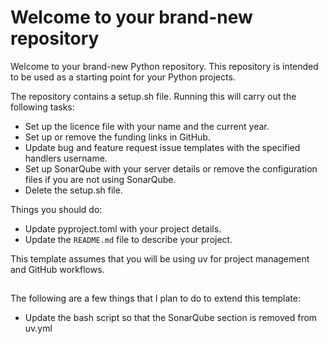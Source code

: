 # Welcome to your brand-new repository

Welcome to your brand-new Python repository. This repository is intended to be used as a starting point for your Python
projects.

The repository contains a setup.sh file. Running this will carry out the following tasks:

* Set up the licence file with your name and the current year.
* Set up or remove the funding links in GitHub.
* Update bug and feature request issue templates with the specified handlers username.
* Set up SonarQube with your server details or remove the configuration files if you are not using SonarQube.
* Delete the setup.sh file.

Things you should do:

* Update pyproject.toml with your project details.
* Update the `README.md` file to describe your project.

This template assumes that you will be using uv for project management and GitHub workflows.

##

The following are a few things that I plan to do to extend this template:

* Update the bash script so that the SonarQube section is removed from uv.yml
